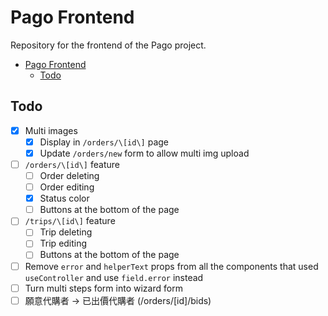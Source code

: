 # Pago Frontend

Repository for the frontend of the Pago project.

- [Pago Frontend](#pago-frontend)
  - [Todo](#todo)


## Todo

- [x] Multi images
  - [x] Display in `/orders/\[id\]` page
  - [x] Update `/orders/new` form to allow multi img upload
- [ ] `/orders/\[id\]` feature
  - [ ] Order deleting
  - [ ] Order editing
  - [x] Status color
  - [ ] Buttons at the bottom of the page
- [ ] `/trips/\[id\]` feature
  - [ ] Trip deleting
  - [ ] Trip editing
  - [ ] Buttons at the bottom of the page
- [ ] Remove `error` and `helperText` props from all the components that used
     `useController` and use `field.error` instead
- [ ] Turn multi steps form into wizard form
- [ ] 願意代購者 -> 已出價代購者 (/orders/[id]/bids)
